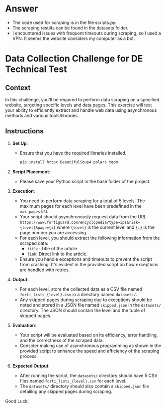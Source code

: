 # Answer
* The code used for scraping is in the file scripts.py.
* The scraping results can be found in the datasets folder.
* I encountered issues with frequent timeouts during scraping, so I used a VPN. It seems the website considers my computer as a bot.

# Data Collection Challenge for DE Technical Test

## Context
In this challenge, you'll be required to perform data scraping on a specified website, targeting specific levels and data pages. This exercise will test your ability to efficiently extract and handle web data using asynchronous methods and various tools/libraries.

## Instructions
1. **Set Up**:
    - Ensure that you have the required libraries installed. 
        ```bash
        pip install httpx BeautifulSoup4 polars tqdm
        ```

2. **Script Placement**:
    - Please save your Python script in the base folder of the project.

3. **Execution**: 
    - You need to perform data scraping for a total of 5 levels. The maximum pages for each level have been predefined in the `max_pages` list.
    - Your script should asynchronously request data from the URL `https://www.fortiguard.com/encyclopedia?type=ips&risk={level}&page={i}` where `{level}` is the current level and `{i}` is the page number you are accessing.
    - For each level, you should extract the following information from the scraped data:
        - `title`: Title of the article.
        - `link`: Direct link to the article.
    - Ensure you handle exceptions and timeouts to prevent the script from crashing. It's evident in the provided script on how exceptions are handled with retries.

4. **Output**:
    - For each level, store the collected data as a CSV file named `forti_lists_{level}.csv` in a directory named `datasets/`.
    - Any skipped pages during scraping due to exceptions should be noted and stored in a JSON file named `skipped.json` in the `datasets/` directory. The JSON should contain the level and the tuple of skipped pages.

5. **Evaluation**:
    - Your script will be evaluated based on its efficiency, error handling, and the correctness of the scraped data.
    - Consider making use of asynchronous programming as shown in the provided script to enhance the speed and efficiency of the scraping process.
    
6. **Expected Output**:
    - After running the script, the `datasets/` directory should have 5 CSV files named `forti_lists_{level}.csv` for each level.
    - The `datasets/` directory should also contain a `skipped.json` file detailing any skipped pages during scraping.
    
Good Luck!
